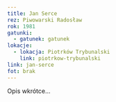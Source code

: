 ```yaml
---
title: Jan Serce
rez: Piwowarski Radosław
rok: 1981
gatunki: 
  - gatunek: gatunek
lokacje:
  - lokacja: Piotrków Trybunalski
    link: piotrkow-trybunalski
link: jan-serce
fot: brak
---
```

Opis wkrótce…